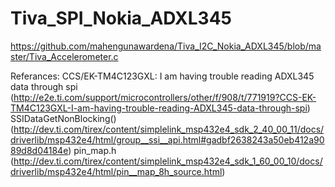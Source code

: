 # Tiva_SPI_Nokia_ADXL345
https://github.com/mahengunawardena/Tiva_I2C_Nokia_ADXL345/blob/master/Tiva_Accelerometer.c

Referances:
CCS/EK-TM4C123GXL: I am having trouble reading ADXL345 data through spi (http://e2e.ti.com/support/microcontrollers/other/f/908/t/771919?CCS-EK-TM4C123GXL-I-am-having-trouble-reading-ADXL345-data-through-spi)
SSIDataGetNonBlocking() (http://dev.ti.com/tirex/content/simplelink_msp432e4_sdk_2_40_00_11/docs/driverlib/msp432e4/html/group__ssi__api.html#gadbf2638243a50eb412a9089d8d04184e)
pin_map.h (http://dev.ti.com/tirex/content/simplelink_msp432e4_sdk_1_60_00_10/docs/driverlib/msp432e4/html/pin__map_8h_source.html)

